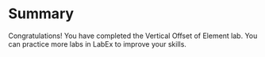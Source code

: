 # Summary

Congratulations! You have completed the Vertical Offset of Element lab. You can practice more labs in LabEx to improve your skills.
